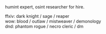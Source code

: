 humint expert, osint researcher for hire.

ffxiv: dark knight / sage / reaper<br>
wow: blood / outlaw / mistweaver / demonology<br>
dnd: phantom rogue / necro cleric / dm

<!---
omororri/omororri is a ✨ special ✨ repository because its `README.md` (this file) appears on your GitHub profile.
You can click the Preview link to take a look at your changes.
--->
